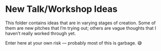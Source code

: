 # New Talk/Workshop Ideas

This folder contains ideas that are in varying stages of creation. Some of them are new pitches that I’m trying out; others are vague thoughts that I haven’t really worked through yet.

Enter here at your own risk — probably most of this is garbage. 😅
